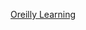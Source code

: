[Oreilly Learning](https://learning.oreilly.com/library/view/aws-certified-solutions/9781119982623/)